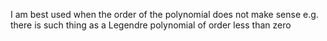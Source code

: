 I am best used when the order of the polynomial does not make sense
e.g. there is such thing as a Legendre polynomial of order less than zero
